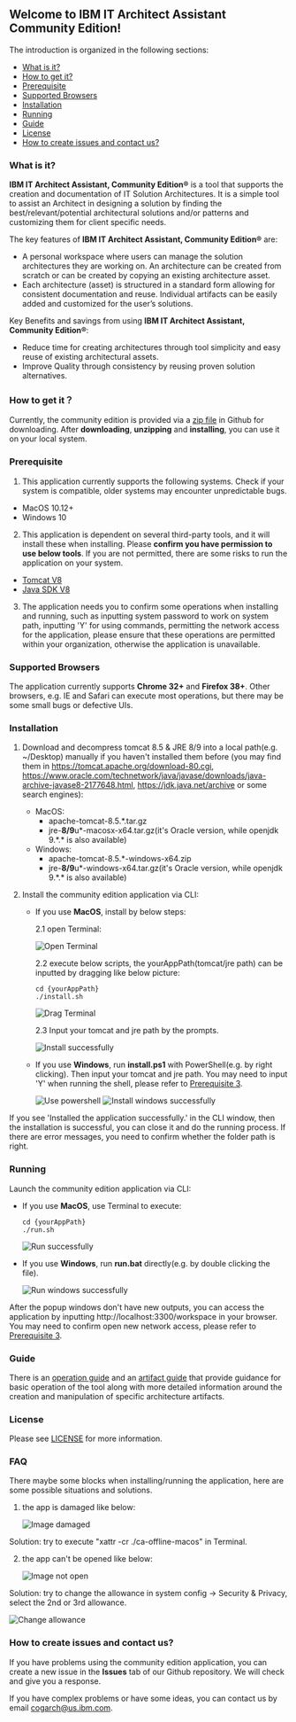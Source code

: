 ## Welcome to IBM IT Architect Assistant Community Edition!

The introduction is organized in the following sections:
- [What is it?](#what-is-it)  
- [How to get it?](#how-to-get-it) 
- [Prerequisite](#prerequisite)
- [Supported Browsers](#supported-browsers)  
- [Installation](#installation)
- [Running](#running)
- [Guide](#guide)
- [License](#license) 
- [How to create issues and contact us?](#how-to-create-issues-and-contact-us) 

### What is it?

**IBM IT Architect Assistant, Community Edition®** is a tool that supports the creation and documentation of IT  Solution Architectures. It is a simple tool to assist an Architect in designing a solution by finding the best/relevant/potential architectural solutions and/or patterns and customizing them for client specific needs.

The key features of **IBM IT Architect Assistant, Community Edition®** are:
* A personal workspace where users can manage the solution architectures they are working on. An architecture can be created from scratch or can be created by copying an existing architecture asset.
* Each architecture (asset) is structured in a standard form allowing for consistent documentation and reuse. Individual artifacts can be easily added and customized for the user’s solutions.

Key Benefits and savings from using **IBM IT Architect Assistant, Community Edition®**:

* Reduce time for creating architectures through tool simplicity and easy reuse of existing architectural assets.
* Improve Quality through consistency by reusing proven solution alternatives.

### How to get it？

Currently, the community edition is provided via a [zip file](https://github.ibm.com/CTOTools/ITAACommunity/raw/master/offline_pack.zip) in Github for downloading. After **downloading**, **unzipping** and **installing**, you can use it on your local system.

### Prerequisite

1. This application currently supports the following systems. Check if your system is compatible, older systems may encounter unpredictable bugs.
  - MacOS 10.12+
  - Windows 10
2. This application is dependent on several third-party tools, and it will install these when installing. Please **confirm you have permission to use below tools**. If you are not permitted, there are some risks to run the application on your system.
  - [Tomcat V8](https://tomcat.apache.org/tomcat-8.5-doc/)
  - [Java SDK V8](https://www.oracle.com/technetwork/java/javase/downloads/jdk8-downloads-2133151.html)
3. The application needs you to confirm some operations when installing and running, such as inputting system password to work on system path, inputting 'Y' for using commands, permitting the network access for the application, please ensure that these operations are permitted within your organization, otherwise the application is unavailable.

### Supported Browsers

The application currently supports **Chrome 32+** and **Firefox 38+**. Other browsers, e.g. IE and Safari can execute most operations, but there may be some small bugs or defective UIs.

### Installation

1. Download and decompress tomcat 8.5 & JRE 8/9 into a local path(e.g. ~/Desktop) manually if you haven't installed them before (you may find them in https://tomcat.apache.org/download-80.cgi, https://www.oracle.com/technetwork/java/javase/downloads/java-archive-javase8-2177648.html, https://jdk.java.net/archive or some search engines):
    * MacOS:
      - apache-tomcat-8.5.*.tar.gz
      - jre-**8/9**u*-macosx-x64.tar.gz(it's Oracle version, while openjdk 9.\*.\* is also available)
    * Windows:
      - apache-tomcat-8.5.*-windows-x64.zip
      - jre-**8/9**u*-windows-x64.tar.gz(it's Oracle version, while openjdk 9.\*.\* is also available)

2. Install the community edition application via CLI:

    * If you use **MacOS**, install by below steps:

        2.1 open Terminal:

        ![Open Terminal](./images/screenshot-terminal.png)

        2.2 execute below scripts, the yourAppPath(tomcat/jre path) can be inputted by dragging like below picture:
        ```
        cd {yourAppPath}
        ./install.sh
        ```

        ![Drag Terminal](./images/screenshot-drag.png)

        2.3 Input your tomcat and jre path by the prompts.

        ![Install successfully](./images/screenshot-install.png)

    * If you use **Windows**, run **install.ps1** with PowerShell(e.g. by right clicking). Then input your tomcat and jre path. You may need to input 'Y' when running the shell, please refer to [Prerequisite 3](#prerequisite).

        ![Use powershell](./images/screenshot-ms-ps.png)
        ![Install windows successfully](./images/screenshot-ms-install.png)

If you see 'Installed the application successfully.' in the CLI window, then the installation is successful, you can close it and do the running process. If there are error messages, you need to confirm whether the folder path is right.

### Running

Launch the community edition application via CLI:

  * If you use **MacOS**, use Terminal to execute:
    ```
    cd {yourAppPath}
    ./run.sh
    ```

      ![Run successfully](./images/screenshot-install.png)
  
  * If you use **Windows**, run **run.bat** directly(e.g. by double clicking the file).

      ![Run windows successfully](./images/screenshot-ms-run.png)

After the popup windows don't have new outputs, you can access the application by inputting http://localhost:3300/workspace in your browser. You may need to confirm open new network access, please refer to [Prerequisite 3](#prerequisite).

### Guide

There is an [operation guide](docs/Overview-ITAA-CE.md) and an [artifact guide](docs/Artifact-Details-ITAA-CE.md) that provide guidance for basic operation of the tool along with more detailed information around the creation and manipulation of specific architecture artifacts.

### License

Please see [LICENSE](LICENSE) for more information.

### FAQ

There maybe some blocks when installing/running the application, here are some possible situations and solutions.
1. the app is damaged like below:

    ![Image damaged](./images/screenshot-damage.png)

Solution: try to execute "xattr -cr ./ca-offline-macos" in Terminal.

2. the app can't be opened like below:

    ![Image not open](./images/screenshot-open.png)

Solution: try to change the allowance in system config -> Security & Privacy, select the 2nd or 3rd allowance.

  ![Change allowance](./images/screenshot-allowance.png)

### How to create issues and contact us?

If you have  problems using the community edition application, you can create a new issue in the **Issues** tab of our Github repository. We will check and give you a response.

If you have complex problems or have some ideas, you can contact us by email [cogarch@us.ibm.com](cogarch@us.ibm.com).
